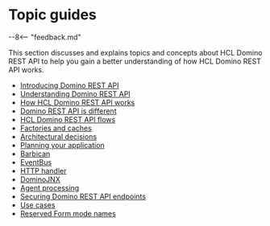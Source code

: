 # Topic guides

--8<-- "feedback.md"

This section discusses and explains topics and concepts about HCL Domino REST API to help you gain a better understanding of how HCL Domino REST API works.

- [Introducing Domino REST API](introducingrestapi.md)
- [Understanding Domino REST API](understanding.md)
- [How HCL Domino REST API works](howkeepworks.md)
- [Domino REST API is different](keepdifference.md)
- [HCL Domino REST API flows](keepFlows.md)
- [Factories and caches](KeepFactory-and-caches.md)
- [Architectural decisions](architecture.md)
- [Planning your application](planning.md)
- [Barbican](barbican.md)
- [EventBus](eventbus.md)
- [HTTP handler](httpHandler.md)
- [DominoJNX](dominojnx.md)
- [Agent processing](agents.md)
- [Securing Domino REST API endpoints](securingKEEPEndpoints.md)
- [Use cases](usecases.md)
- [Reserved Form mode names](../references/usingdominorestapi/modenames.md)
